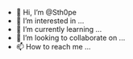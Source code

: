 - 👋 Hi, I’m @Sth0pe
- 👀 I’m interested in ...
- 🌱 I’m currently learning ...
- 💞️ I’m looking to collaborate on ...
- 📫 How to reach me ...

<!---
Sth0pe/Sth0pe is a ✨ special ✨ repository because its `README.md` (this file) appears on your GitHub profile.
You can click the Preview link to take a look at your changes.
--->
